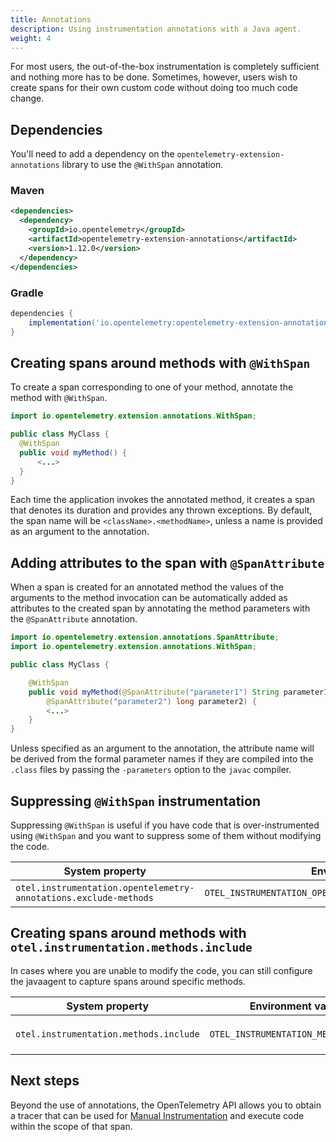 ```yaml
---
title: Annotations
description: Using instrumentation annotations with a Java agent.
weight: 4
---
```


For most users, the out-of-the-box instrumentation is completely sufficient and
nothing more has to be done.  Sometimes, however, users wish to create spans
for their own custom code without doing too much code change.

## Dependencies

You'll need to add a dependency on the `opentelemetry-extension-annotations`
library to use the `@WithSpan` annotation.

### Maven

```xml
<dependencies>
  <dependency>
    <groupId>io.opentelemetry</groupId>
    <artifactId>opentelemetry-extension-annotations</artifactId>
    <version>1.12.0</version>
  </dependency>
</dependencies>
```

### Gradle

```groovy
dependencies {
    implementation('io.opentelemetry:opentelemetry-extension-annotations:1.11.0')
}
```

## Creating spans around methods with `@WithSpan`

To create a span corresponding to one of your method, annotate the method
with `@WithSpan`.

```java
import io.opentelemetry.extension.annotations.WithSpan;

public class MyClass {
  @WithSpan
  public void myMethod() {
      <...>
  }
}
```

Each time the application invokes the annotated method, it creates a span that
denotes its duration and provides any thrown exceptions. By default, the span
name will be `<className>.<methodName>`, unless a name is provided as an
argument to the annotation.

## Adding attributes to the span with `@SpanAttribute`

When a span is created for an annotated method the values of the arguments to
the method invocation can be automatically added as attributes to the created
span by annotating the method parameters with the `@SpanAttribute` annotation.

```java
import io.opentelemetry.extension.annotations.SpanAttribute;
import io.opentelemetry.extension.annotations.WithSpan;

public class MyClass {

    @WithSpan
    public void myMethod(@SpanAttribute("parameter1") String parameter1,
        @SpanAttribute("parameter2") long parameter2) {
        <...>
    }
}
```

Unless specified as an argument to the annotation, the attribute name will be
derived from the formal parameter names if they are compiled into the `.class`
files by passing the `-parameters` option to the `javac` compiler.

## Suppressing `@WithSpan` instrumentation

Suppressing `@WithSpan` is useful if you have code that is over-instrumented
using `@WithSpan` and you want to suppress some of them without modifying the
code.

| System property                                                  | Environment variable                                             | Purpose |
| ---------------------------------------------------------------- | ---------------------------------------------------------------- | ------- |
| `otel.instrumentation.opentelemetry-annotations.exclude-methods` | `OTEL_INSTRUMENTATION_OPENTELEMETRY_ANNOTATIONS_EXCLUDE_METHODS` | Suppress `@WithSpan` instrumentation for specific methods. Format is `my.package.MyClass1[method1,method2];my.package.MyClass2[method3]`

## Creating spans around methods with `otel.instrumentation.methods.include`

In cases where you are unable to modify the code, you can still configure the
javaagent to capture spans around specific methods.

| System property                        | Environment variable                   | Purpose |
| -------------------------------------- | -------------------------------------- | ------- |
| `otel.instrumentation.methods.include` | `OTEL_INSTRUMENTATION_METHODS_INCLUDE` | Add instrumentation for specific methods in lieu of `@WithSpan`. Format is `my.package.MyClass1[method1,method2];my.package.MyClass2[method3]`

## Next steps

Beyond the use of annotations, the OpenTelemetry API allows you to obtain
a tracer that can be used for [Manual Instrumentation](../manual)
and execute code within the scope of that span.